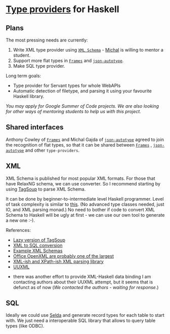 # [Type providers](https://docs.microsoft.com/en-us/dotnet/fsharp/tutorials/type-providers/) for Haskell

## Plans

The most pressing needs are currently:
1. Write XML type provider using [`XML Schema`](https://www.w3schools.com/xml/xml_schema.asp) -
[Michal](mailto:mjgajda@gmail.com) is willing to mentor a student.
2. Support more flat types in [`Frames`](http://acowley.github.io/Frames/) and [`json-autotype`](https://hackage.haskell.org/package/json-autotype).
3. Make SQL type provider.

Long term goals:
* Type provider for Servant types for whole WebAPIs
* Automatic detection of filetype, and parsing it using your favourite Haskell library.

_You may apply for Google Summer of Code projects._
_We are also looking for other ways of mentoring students to help us with this project._

## Shared interfaces

Anthony Cowley of [`Frames`](http://acowley.github.io/Frames/)  and Michal Gajda of [`json-autotype`](https://hackage.haskell.org/package/json-autotype) agreed to join the recognition of flat types,
so that it can be shared between [`Frames`](http://acowley.github.io/Frames/) , [`json-autotype`]((https://hackage.haskell.org/package/json-autotype)) and other `type-providers`.

## XML

XML Schema is published for most popular XML formats. For those that have RelaxNG schema, we can use converter.
So I recommend starting by using [TagSoup](https://github.com/ndmitchell/tagsoup) to parse XML Schema.

It can be done by beginner-to-intermediate level Haskell programmer.
Level of task complexity is similar to [this](https://github.com/mgajda/json-autotype/blob/master/Data/Aeson/AutoType/CodeGen/HaskellFormat.hs). (No advanced type classes needed, just IO, and XML parsing monad.)
No need to bother if code to convert XML Schema to Haskell will be ugly at first - we can use our own tool to generate a new one :-).

References:
* [Lazy version of TagSoup](https://hackage.haskell.org/package/wraxml)
* [XML to SQL conversion](http://wiki.di.uminho.pt/twiki/pub/Education/Archive/XMLtoSQLConversionToolAFPProject/padl04.pdf)
* [Example XML Schemas](https://github.com/gchq/stroom-content/tree/master/source/core-xml-schemas/stroomContent/XML%20Schemas)
* [Office OpenXML are probably one of the largest](https://en.wikipedia.org/wiki/Office_Open_XML_file_formats)
* [XML-ish and XPath-ish XML parsing library](https://wiki.haskell.org/HXT/Practical)
* [UUXML](http://wiki.di.uminho.pt/twiki/pub/Education/Archive/XMLtoSQLConversionToolAFPProject/padl04.pdf)
- there was another effort to provide XML-Haskell data binding
I am contacting authors about their UUXML attempt, but it seems that is defunct as of now (_We contacted the authors - waiting for response_.)

## SQL

Ideally we could use [Selda](https://hackage.haskell.org/package/selda-0.1.12.1/docs/Database-Selda-Generic.html) and generate record types for each table to start with.
We just need a interoperable SQL library that allows to query table types (like ODBC).
